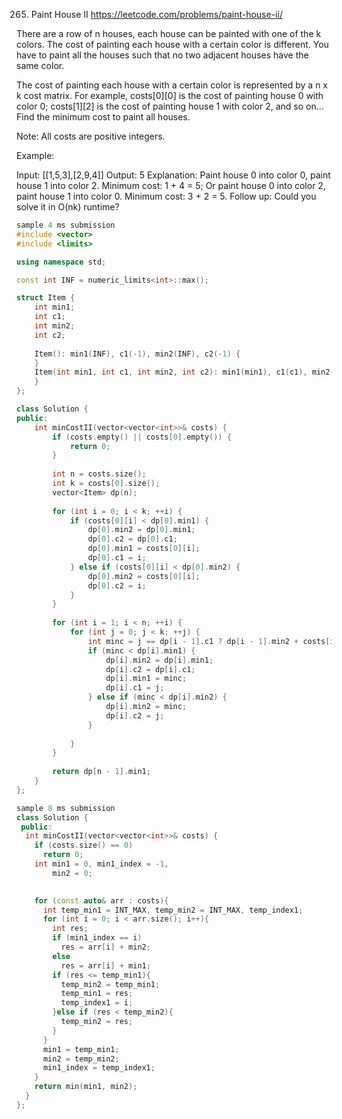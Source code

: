 265. Paint House II
https://leetcode.com/problems/paint-house-ii/

There are a row of n houses, each house can be painted with one of the k colors. The cost of painting each house with a certain color is different. You have to paint all the houses such that no two adjacent houses have the same color.

The cost of painting each house with a certain color is represented by a n x k cost matrix. For example, costs[0][0] is the cost of painting house 0 with color 0; costs[1][2] is the cost of painting house 1 with color 2, and so on... Find the minimum cost to paint all houses.

Note:
All costs are positive integers.

Example:

Input: [[1,5,3],[2,9,4]]
Output: 5
Explanation: Paint house 0 into color 0, paint house 1 into color 2. Minimum cost: 1 + 4 = 5; 
             Or paint house 0 into color 2, paint house 1 into color 0. Minimum cost: 3 + 2 = 5. 
Follow up:
Could you solve it in O(nk) runtime?

```cpp
sample 4 ms submission
#include <vector>
#include <limits>

using namespace std;

const int INF = numeric_limits<int>::max();

struct Item {
    int min1;
    int c1;
    int min2;
    int c2;
    
    Item(): min1(INF), c1(-1), min2(INF), c2(-1) {
    }
    Item(int min1, int c1, int min2, int c2): min1(min1), c1(c1), min2(min2), c2(c2) {
    }
};

class Solution {
public:
    int minCostII(vector<vector<int>>& costs) {
        if (costs.empty() || costs[0].empty()) {
            return 0;
        }
        
        int n = costs.size();
        int k = costs[0].size();
        vector<Item> dp(n);
        
        for (int i = 0; i < k; ++i) {
            if (costs[0][i] < dp[0].min1) {
                dp[0].min2 = dp[0].min1;
                dp[0].c2 = dp[0].c1;
                dp[0].min1 = costs[0][i];
                dp[0].c1 = i;
            } else if (costs[0][i] < dp[0].min2) {
                dp[0].min2 = costs[0][i];
                dp[0].c2 = i;
            }
        }
        
        for (int i = 1; i < n; ++i) {
            for (int j = 0; j < k; ++j) {
                int minc = j == dp[i - 1].c1 ? dp[i - 1].min2 + costs[i][j] : dp[i - 1].min1 + costs[i][j];
                if (minc < dp[i].min1) {
                    dp[i].min2 = dp[i].min1;
                    dp[i].c2 = dp[i].c1;
                    dp[i].min1 = minc;
                    dp[i].c1 = j;
                } else if (minc < dp[i].min2) {
                    dp[i].min2 = minc;
                    dp[i].c2 = j;
                }
                
            }
        }
        
        return dp[n - 1].min1;
    }
};

sample 8 ms submission
class Solution {
 public:
  int minCostII(vector<vector<int>>& costs) {
    if (costs.size() == 0)
      return 0;
    int min1 = 0, min1_index = -1,
        min2 = 0;
    

    for (const auto& arr : costs){
      int temp_min1 = INT_MAX, temp_min2 = INT_MAX, temp_index1;
      for (int i = 0; i < arr.size(); i++){
        int res;
        if (min1_index == i)
          res = arr[i] + min2;
        else
          res = arr[i] + min1;
        if (res <= temp_min1){
          temp_min2 = temp_min1;
          temp_min1 = res;
          temp_index1 = i;
        }else if (res < temp_min2){
          temp_min2 = res;
        }
      }
      min1 = temp_min1;
      min2 = temp_min2;
      min1_index = temp_index1;
    }
    return min(min1, min2);
  }
};
```
